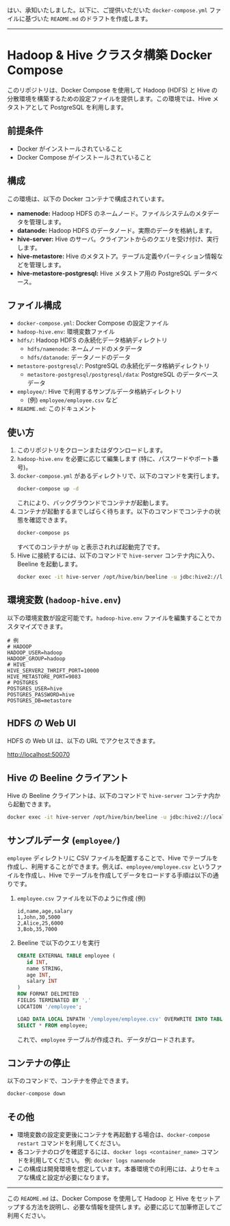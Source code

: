 はい、承知いたしました。以下に、ご提供いただいた `docker-compose.yml` ファイルに基づいた `README.md` のドラフトを作成します。

---

# Hadoop & Hive クラスタ構築 Docker Compose

このリポジトリは、Docker Compose を使用して Hadoop (HDFS) と Hive の分散環境を構築するための設定ファイルを提供します。この環境では、Hive メタストアとして PostgreSQL を利用します。

## 前提条件

- Docker がインストールされていること
- Docker Compose がインストールされていること

## 構成

この環境は、以下の Docker コンテナで構成されています。

- **namenode:** Hadoop HDFS のネームノード。ファイルシステムのメタデータを管理します。
- **datanode:** Hadoop HDFS のデータノード。実際のデータを格納します。
- **hive-server:** Hive のサーバ。クライアントからのクエリを受け付け、実行します。
- **hive-metastore:** Hive のメタストア。テーブル定義やパーティション情報などを管理します。
- **hive-metastore-postgresql:** Hive メタストア用の PostgreSQL データベース。

## ファイル構成

- `docker-compose.yml`: Docker Compose の設定ファイル
- `hadoop-hive.env`: 環境変数ファイル
- `hdfs/`: Hadoop HDFS の永続化データ格納ディレクトリ
    - `hdfs/namenode`: ネームノードのメタデータ
    - `hdfs/datanode`: データノードのデータ
- `metastore-postgresql/`: PostgreSQL の永続化データ格納ディレクトリ
    - `metastore-postgresql/postgresql/data`: PostgreSQL のデータベースデータ
- `employee/`: Hive で利用するサンプルデータ格納ディレクトリ
    - (例) `employee/employee.csv` など
- `README.md`: このドキュメント

## 使い方

1. このリポジトリをクローンまたはダウンロードします。
2. `hadoop-hive.env` を必要に応じて編集します (特に、パスワードやポート番号)。
3. `docker-compose.yml` があるディレクトリで、以下のコマンドを実行します。
   ```bash
   docker-compose up -d
   ```
   これにより、バックグラウンドでコンテナが起動します。
4. コンテナが起動するまでしばらく待ちます。以下のコマンドでコンテナの状態を確認できます。
   ```bash
   docker-compose ps
   ```
   すべてのコンテナが `Up` と表示されれば起動完了です。
5. Hive に接続するには、以下のコマンドで `hive-server` コンテナ内に入り、Beeline を起動します。
   ```bash
   docker exec -it hive-server /opt/hive/bin/beeline -u jdbc:hive2://localhost:10000
   ```

## 環境変数 (`hadoop-hive.env`)

以下の環境変数が設定可能です。`hadoop-hive.env` ファイルを編集することでカスタマイズできます。

```env
# 例
# HADOOP
HADOOP_USER=hadoop
HADOOP_GROUP=hadoop
# HIVE
HIVE_SERVER2_THRIFT_PORT=10000
HIVE_METASTORE_PORT=9083
# POSTGRES
POSTGRES_USER=hive
POSTGRES_PASSWORD=hive
POSTGRES_DB=metastore
```

## HDFS の Web UI

HDFS の Web UI は、以下の URL でアクセスできます。

[http://localhost:50070](http://localhost:50070)

## Hive の Beeline クライアント

Hive の Beeline クライアントは、以下のコマンドで `hive-server` コンテナ内から起動できます。

```bash
docker exec -it hive-server /opt/hive/bin/beeline -u jdbc:hive2://localhost:10000
```

## サンプルデータ (`employee/`)

`employee` ディレクトリに CSV ファイルを配置することで、Hive でテーブルを作成し、利用することができます。例えば、`employee/employee.csv` というファイルを作成し、Hive でテーブルを作成してデータをロードする手順は以下の通りです。

1. `employee.csv` ファイルを以下のように作成 (例)
   ```csv
   id,name,age,salary
   1,John,30,5000
   2,Alice,25,6000
   3,Bob,35,7000
   ```
2. Beeline で以下のクエリを実行
   ```sql
   CREATE EXTERNAL TABLE employee (
      id INT,
      name STRING,
      age INT,
      salary INT
   )
   ROW FORMAT DELIMITED
   FIELDS TERMINATED BY ','
   LOCATION '/employee';

   LOAD DATA LOCAL INPATH '/employee/employee.csv' OVERWRITE INTO TABLE employee;
   SELECT * FROM employee;
   ```
   これで、`employee` テーブルが作成され、データがロードされます。

## コンテナの停止

以下のコマンドで、コンテナを停止できます。
```bash
docker-compose down
```

## その他

- 環境変数の設定変更後にコンテナを再起動する場合は、`docker-compose restart` コマンドを利用してください。
- 各コンテナのログを確認するには、`docker logs <container_name>` コマンドを利用してください。
   例: `docker logs namenode`
- この構成は開発環境を想定しています。本番環境での利用には、よりセキュアな構成と設定が必要になります。

---

この `README.md` は、Docker Compose を使用して Hadoop と Hive をセットアップする方法を説明し、必要な情報を提供します。必要に応じて加筆修正してご利用ください。
